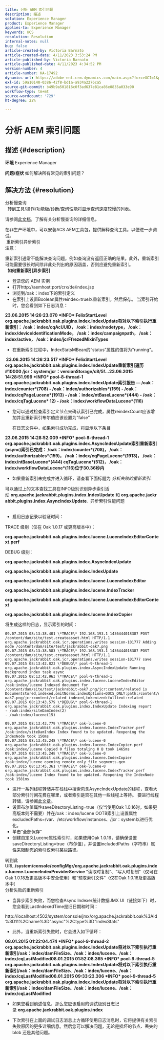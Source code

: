 ```yaml
---
title: 分析 AEM 索引问题
description: 描述
solution: Experience Manager
product: Experience Manager
applies-to: Experience Manager
keywords: KCS
resolution: Resolution
internal-notes: null
bug: false
article-created-by: Victoria Barnato
article-created-date: 4/11/2023 3:53:24 PM
article-published-by: Victoria Barnato
article-published-date: 4/11/2023 4:34:52 PM
version-number: 4
article-number: KA-17492
dynamics-url: https://adobe-ent.crm.dynamics.com/main.aspx?forceUCI=1&pagetype=entityrecord&etn=knowledgearticle&id=8ef51dfc-80d8-ed11-a7c7-6045bd006d92
exl-id: 59a10140-0386-42f8-bd1a-a934a2276ca5
source-git-commit: b49b9a501816c0f3ad637e81ca86e0835a033e90
workflow-type: tm+mt
source-wordcount: '729'
ht-degree: 22%

---
```


# 分析 AEM 索引问题

## 描述 {#description}

<b>环境</b>
Experience Manager


<b>问题/症状</b>
如何解决所有常见的索引问题？


## 解决方法 {#resolution}

分析慢查询<br> 
转到工具/操作/功能板/诊断/查询性能将显示查询速度较慢的列表。

请参阅[此文档](https://docs.adobe.com/docs/en/aem/6-2/deploy/platform/queries-and-indexing.html#Troubleshooting%20indexing%20issues)，了解有关分析慢查询的详细信息。

在非生产环境中，可以安装ACS AEM工具包，提供解释查询工具，以便进一步调试。
<br> 重新索引异步索引<br>
注意：

重新索引通常不能解决查询问题，例如查询没有返回正确的结果。此外，重新索引可能需要很长时间除非此处列出的原因涵盖，否则应避免重新索引。
<br> 
<b>如何重新索引异步索引</b>

- 登录您的 AEM 实例
- 打开http://aemhost:port/crx/de/index.jsp
- 浏览到/oak：index下的索引定义
- 在索引上设置Boolean属性reindex=true以重新索引，然后保存。 当索引开始时，您会看到如下日志消息：


<b>23.06.2015 14:26:23.070 \*INFO\* FelixStartLevel org.apache.jackrabbit.oak.plugins.index.IndexUpdate将对以下索引执行重新索引： /oak：index/cqAcUUID， /oak：index/nodetype， /oak：index/deviceIdentificationMode， /oak：index/campaignpath， /oak：index/active， /oak：index/jcrFfrezedMixinTypes</b>

- 在重新索引过程中，IndexStatsMBean的“status”属性的值将为“running”。

<b> 23.06.2015 14:26:23.517 \*INFO\* FelixStartLevel org.apache.jackrabbit.oak.plugins.index.IndexUpdate重新索引遍历#10000 /jcr：system/jcr：versionStorage/c8/5f...23.06.2015 14:28:51.999 \*INFO\* pool-8-thread-1 org.apache.jackrabbit.oak.plugins.index.IndexUpdate索引报告 — /oak：index/counter\*(708) - /oak：index/authorizables\*(159) - /oak：index/cqPageLucene\*(1913) - /oak：index/ntBaseLucene\*(444) - /oak：index/cqTagLucene\* 12) - /oak：index/workflowDataLucene\*(116)</b>
- 您可以通过检查索引定义节点来确认索引已完成，属性reindexCount应该增加并且重新索引布尔值应该设置为“false”

  在日志文件中，如果索引成功完成，将显示以下条目

<b>23.06.2015 14:28:52.009 \*INFO\* pool-8-thread-1 org.apache.jackrabbit.oak.plugins.index.AsyncIndexUpdate索引重新索引(async)索引已完成： /oak：index/counter\*(708)， /oak：index/authorizables\*(159)， /oak：index/cqPageLucene\*(1913)， /oak：index/ntBaseLucene\*(444) cqTagLucene\*(512)， /oak：index/workflowDataLucene\*(116)位于30.36秒内</b>
- 如果重新索引未完成并进入循环，请查看下面标题为 *分析失败的重新索引*.


可以通过上的文本查找工具在INFO级别识别异步索引活动 <b>org.apache.jackrabbit.plugins.index.IndexUpdate</b> 和 <b>org.apache.jackrabbit.plugins.index.AsyncIndexUpdate</b>.
 异步索引性能问题<br> 
- 启用日志记录以验证时间：


TRACE 级别（仅在 Oak 1.0.17 或更高版本中）：

<b>org.apache.jackrabbit.oak.plugins.index.lucene.LuceneIndexEditorContext.perf</b>

DEBUG 级别：

<b>org.apache.jackrabbit.oak.plugins.index.AsyncIndexUpdate</b>

<b>org.apache.jackrabbit.oak.plugins.index.IndexUpdate</b>

<b>org.apache.jackrabbit.oak.plugins.index.lucene.LuceneIndexEditor</b>

<b>org.apache.jackrabbit.oak.plugins.index.lucene.IndexTracker</b>

<b>org.apache.jackrabbit.oak.plugins.index.lucene.LuceneIndexEditorContext</b>

<b>org.apache.jackrabbit.oak.plugins.index.lucene.IndexCopier</b>

将生成这样的日志，显示索引的时间：

```
09.07.2015 08:13:38.401 \*TRACE\* 192.168.193.1 1436444018387 POST /content/dam/site/test.createasset.html HTTP/1.1 org.apache.jackrabbit.oak.jcr.operations.writes session-101777 Adding node /content/dam/site/test/jackrabbit-oak7.png
09.07.2015 08:13:38.583 \*TRACE\* 192.168.193.1 1436444018387 POST /content/dam/site/test.createasset.html HTTP/1.1 org.apache.jackrabbit.oak.jcr.operations.writes session-101777 save
09.07.2015 08:13:42.823 \*DEBUG\* pool-9-thread-1 org.apache.jackrabbit.oak.plugins.index.AsyncIndexUpdate Running background index task async
09.07.2015 08:13:42.963 \*TRACE\* pool-9-thread-1 org.apache.jackrabbit.oak.plugins.index.lucene.LuceneIndexEditor /oak:index/lucene Indexed document for /content/dam/site/test/jackrabbit-oak7.png/jcr:content/related is Documentstored,indexed,omitNorms,indexOptions=DOCS_ONLY:path:/content/dam/site/test/jackrabbit-oak7.png/jcr:content/related indexed,tokenized:fulltext:related
09.07.2015 08:13:43.579 \*DEBUG\* pool-9-thread-1 org.apache.jackrabbit.oak.plugins.index.IndexUpdate Indexing report
- /oak:index/siteDamIndex(2)
- /oak:index/lucene(15)
```

```
09.07.2015 08:13:43.779 \*TRACE\* oak-lucene-0 org.apache.jackrabbit.oak.plugins.index.lucene.IndexTracker.perf /oak:index/siteDamIndex Index found to be updated. Reopening the IndexNode took 150ms
09.07.2015 08:13:45.248 \*TRACE\* oak-lucene-0 org.apache.jackrabbit.oak.plugins.index.lucene.IndexCopier.perf /oak:index/lucene Copied 0 files totaling 0 B took 1465ms
09.07.2015 08:13:45.248 \*TRACE\* oak-lucene-0 org.apache.jackrabbit.oak.plugins.index.lucene.IndexCopier /oak:index/lucene opening remote only file segments.gen
09.07.2015 08:13:45.361 \*TRACE\* oak-lucene-0 org.apache.jackrabbit.oak.plugins.index.lucene.IndexTracker.perf /oak:index/lucene Index found to be updated. Reopening the IndexNode took 1581ms
```

- 进行一系列线程转储并在栈栈中搜索包含AsyncIndexUpdate的线程，查看大部分索引时间花费在哪里，或者索引是否在其他一些线程上等待。 要进行线程转储，请参阅[此文章](https://experienceleague.adobe.com/docs/experience-cloud-kcs/kbarticles/KA-17452.html)。
- 设置布尔值属性saveDirectoryListing=true（仅当使用Oak 1.0.16时，如果更高版本则不需要）并在/oak：index/lucene OOTB索引上设置属性excludedPaths=/var、/etc/workflow/instances、/jcr：system以进行优化。
- 单击“全部保存”
- 创建自定义Lucene属性索引时，如果使用Oak 1.0.16，请确保设置saveDirectoryListing=true（布尔值），并设置includedPaths（字符串）属性来限制您的索引仅索引某些路径。


转到此URL <b>/system/console/configMgr/org.apache.jackrabbit.oak.plugins.index.lucene.LuceneIndexProviderService</b> “读取时复制”、“写入时复制”（仅可在Oak 1.0.18及更高版本中安全使用）和“预取索引文件”（仅在Oak 1.0.18及更高版本中）
<br>分析失败的重新索引<br>
- 当异步索引失败，而您检查Async Indexer统计数据JMX UI（链接如下）时，您会看到LastIndexedTime是旧日期和时间：


http://localhost:4502/system/console/jmx/org.apache.jackrabbit.oak%3Aid%3D11%2Cname%3D&quot;async&quot;%2Ctype%3D&quot;IndexStats&quot;

- 此外，当重新索引失败时，它会进入如下循环：


<b>08.01.2015 01:22:04.474 \*INFO\* pool-9-thread-2 org.apache.jackrabbit.oak.plugins.index.IndexUpdate将对以下索引执行重新索引/oak：index/damFileSize、/oak：index/lucene、/oak：index/cqLastModified08.01.2015 01:52:08.365 \*INFO\* pool-9-thread-5 org.apache.jackrabbit.oak.plugins.index.IndexUpdate将对以下索引执行重新索引/oak：index/damFileSize、/oak：index/lucene、/oak：index/cqLastModified08.01.2015 09:33:23.306 \*INFO\* pool-9-thread-5 org.apache.jackrabbit.oak.plugins.index.IndexUpdate将对以下索引执行重新索引/oak：index/damFileSize、/oak：index/lucene、/oak：index/cqLastModified</b>

- 如果您看到前述信息，那么您应该启用的调试级别日志记录 <b>org.apache.jackrabbit.oak.plugins.index</b>


- 下次索引在上面的调试日志消息上方循环使用日志消息时，它将提供有关索引失败原因的更多详细信息。然后您可以解决问题，无论是损坏的节点、丢失的 blob 还是其他问题。
